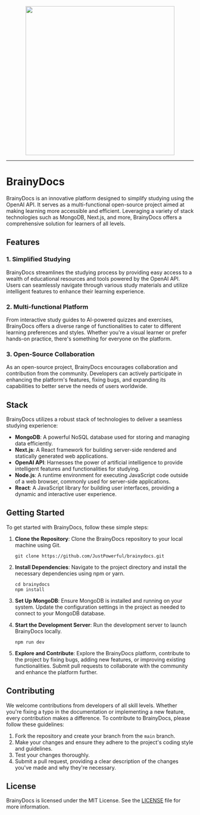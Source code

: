 <div align="center">
  <img src="https://github.com/JustPowerful/BrainyDocs/assets/50250163/c2866932-6052-4d9d-91b6-aeb7b3a22b65" width="400px" />
  <hr/>
</div>

# BrainyDocs

BrainyDocs is an innovative platform designed to simplify studying using the OpenAI API. It serves as a multi-functional open-source project aimed at making learning more accessible and efficient. Leveraging a variety of stack technologies such as MongoDB, Next.js, and more, BrainyDocs offers a comprehensive solution for learners of all levels.

## Features

### 1. Simplified Studying
BrainyDocs streamlines the studying process by providing easy access to a wealth of educational resources and tools powered by the OpenAI API. Users can seamlessly navigate through various study materials and utilize intelligent features to enhance their learning experience.

### 2. Multi-functional Platform
From interactive study guides to AI-powered quizzes and exercises, BrainyDocs offers a diverse range of functionalities to cater to different learning preferences and styles. Whether you're a visual learner or prefer hands-on practice, there's something for everyone on the platform.

### 3. Open-Source Collaboration
As an open-source project, BrainyDocs encourages collaboration and contribution from the community. Developers can actively participate in enhancing the platform's features, fixing bugs, and expanding its capabilities to better serve the needs of users worldwide.

## Stack

BrainyDocs utilizes a robust stack of technologies to deliver a seamless studying experience:

- **MongoDB**: A powerful NoSQL database used for storing and managing data efficiently.
- **Next.js**: A React framework for building server-side rendered and statically generated web applications.
- **OpenAI API**: Harnesses the power of artificial intelligence to provide intelligent features and functionalities for studying.
- **Node.js**: A runtime environment for executing JavaScript code outside of a web browser, commonly used for server-side applications.
- **React**: A JavaScript library for building user interfaces, providing a dynamic and interactive user experience.

## Getting Started

To get started with BrainyDocs, follow these simple steps:

1. **Clone the Repository**: Clone the BrainyDocs repository to your local machine using Git.
   
   ```
   git clone https://github.com/JustPowerful/brainydocs.git
   ```

2. **Install Dependencies**: Navigate to the project directory and install the necessary dependencies using npm or yarn.

   ```
   cd brainydocs
   npm install
   ```

3. **Set Up MongoDB**: Ensure MongoDB is installed and running on your system. Update the configuration settings in the project as needed to connect to your MongoDB database.

4. **Start the Development Server**: Run the development server to launch BrainyDocs locally.

   ```
   npm run dev
   ```

5. **Explore and Contribute**: Explore the BrainyDocs platform, contribute to the project by fixing bugs, adding new features, or improving existing functionalities. Submit pull requests to collaborate with the community and enhance the platform further.

## Contributing

We welcome contributions from developers of all skill levels. Whether you're fixing a typo in the documentation or implementing a new feature, every contribution makes a difference. To contribute to BrainyDocs, please follow these guidelines:

1. Fork the repository and create your branch from the `main` branch.
2. Make your changes and ensure they adhere to the project's coding style and guidelines.
3. Test your changes thoroughly.
4. Submit a pull request, providing a clear description of the changes you've made and why they're necessary.

## License

BrainyDocs is licensed under the MIT License. See the [LICENSE](LICENSE) file for more information.


